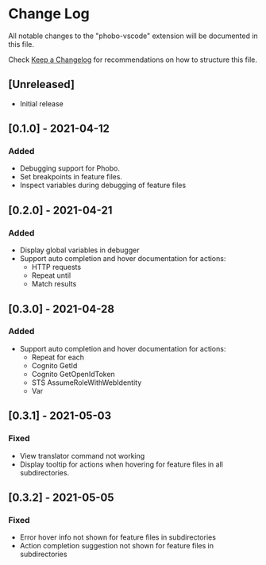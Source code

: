 # Change Log

All notable changes to the "phobo-vscode" extension will be documented in this file.

Check [Keep a Changelog](http://keepachangelog.com/) for recommendations on how to structure this file.

## [Unreleased]

- Initial release

## [0.1.0] - 2021-04-12

### Added

- Debugging support for Phobo.
- Set breakpoints in feature files.
- Inspect variables during debugging of feature files

## [0.2.0] - 2021-04-21

### Added

- Display global variables in debugger
- Support auto completion and hover documentation for actions:
    - HTTP requests
    - Repeat until
    - Match results


## [0.3.0] - 2021-04-28

### Added

- Support auto completion and hover documentation for actions:
    - Repeat for each
    - Cognito GetId
    - Cognito GetOpenIdToken
    - STS AssumeRoleWithWebIdentity
    - Var

## [0.3.1] - 2021-05-03

### Fixed

- View translator command not working
- Display tooltip for actions when hovering for feature files in all subdirectories.

## [0.3.2] - 2021-05-05

### Fixed

- Error hover info not shown for feature files in subdirectories
- Action completion suggestion not shown for feature files in subdirectories